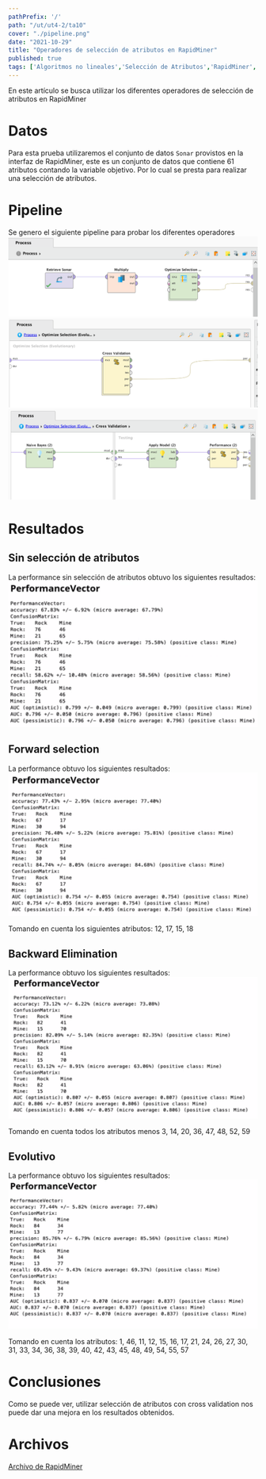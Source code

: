 ```yaml
---
pathPrefix: '/'
path: "/ut/ut4-2/ta10"
cover: "./pipeline.png"
date: "2021-10-29"
title: "Operadores de selección de atributos en RapidMiner"
published: true
tags: ['Algoritmos no lineales','Selección de Atributos','RapidMiner','Iris Dataset','Forward Selection','Backward Elimination','Evolutivo','Sonar Dataset','Performance','Cross Validation','Naive bayes']
---
```


En este artículo se busca utilizar los diferentes operadores de selección de atributos en RapidMiner

# Datos

Para esta prueba utilizaremos el conjunto de datos `Sonar` provistos en la interfaz de RapidMiner, este es un conjunto de datos que contiene 61 atributos contando la variable objetivo. Por lo cual se presta para realizar una selección de atributos.

# Pipeline

Se genero el siguiente pipeline para probar los diferentes operadores
![pipeline](https://github.com/JuanFKurucz/ia-portfolio/blob/main/content/posts/ut/ut4-2/ta/ta10/pipeline.png?raw=true)
![pipeline2](https://github.com/JuanFKurucz/ia-portfolio/blob/main/content/posts/ut/ut4-2/ta/ta10/pipeline2.png?raw=true)
![pipeline3](https://github.com/JuanFKurucz/ia-portfolio/blob/main/content/posts/ut/ut4-2/ta/ta10/pipeline3.png?raw=true)

# Resultados

## Sin selección de atributos

La performance sin selección de atributos obtuvo los siguientes resultados:
![performance1](https://github.com/JuanFKurucz/ia-portfolio/blob/main/content/posts/ut/ut4-2/ta/ta10/performance1.png?raw=true)

## Forward selection

La performance obtuvo los siguientes resultados:
![performance2](https://github.com/JuanFKurucz/ia-portfolio/blob/main/content/posts/ut/ut4-2/ta/ta10/performance2.png?raw=true)

Tomando en cuenta los siguientes atributos: 12, 17, 15, 18

## Backward Elimination

La performance obtuvo los siguientes resultados:
![performance3](https://github.com/JuanFKurucz/ia-portfolio/blob/main/content/posts/ut/ut4-2/ta/ta10/performance3.png?raw=true)

Tomando en cuenta todos los atributos menos 3, 14, 20, 36, 47, 48, 52, 59

## Evolutivo

La performance obtuvo los siguientes resultados:
![performance4](https://github.com/JuanFKurucz/ia-portfolio/blob/main/content/posts/ut/ut4-2/ta/ta10/performance4.png?raw=true)

Tomando en cuenta los atributos: 1, 46, 11, 12, 15, 16, 17, 21, 24, 26, 27, 30, 31, 33, 34, 36, 38, 39, 40, 42, 43, 45, 48, 49, 54, 55, 57

# Conclusiones

Como se puede ver, utilizar selección de atributos con cross validation nos puede dar una mejora en los resultados obtenidos.

# Archivos

[Archivo de RapidMiner](https://github.com/JuanFKurucz/ia-portfolio/blob/main/content/posts/ut/ut4-2/ta/ta10/ut4-ta10.rmp?raw=true)